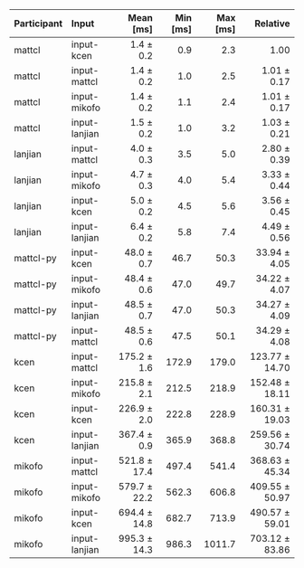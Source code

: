| Participant | Input | Mean [ms] | Min [ms] | Max [ms] | Relative |
|:---|:---|---:|---:|---:|---:|
| mattcl | input-kcen | 1.4 ± 0.2 | 0.9 | 2.3 | 1.00 |
| mattcl | input-mattcl | 1.4 ± 0.2 | 1.0 | 2.5 | 1.01 ± 0.17 |
| mattcl | input-mikofo | 1.4 ± 0.2 | 1.1 | 2.4 | 1.01 ± 0.17 |
| mattcl | input-lanjian | 1.5 ± 0.2 | 1.0 | 3.2 | 1.03 ± 0.21 |
| lanjian | input-mattcl | 4.0 ± 0.3 | 3.5 | 5.0 | 2.80 ± 0.39 |
| lanjian | input-mikofo | 4.7 ± 0.3 | 4.0 | 5.4 | 3.33 ± 0.44 |
| lanjian | input-kcen | 5.0 ± 0.2 | 4.5 | 5.6 | 3.56 ± 0.45 |
| lanjian | input-lanjian | 6.4 ± 0.2 | 5.8 | 7.4 | 4.49 ± 0.56 |
| mattcl-py | input-kcen | 48.0 ± 0.7 | 46.7 | 50.3 | 33.94 ± 4.05 |
| mattcl-py | input-mikofo | 48.4 ± 0.6 | 47.0 | 49.7 | 34.22 ± 4.07 |
| mattcl-py | input-lanjian | 48.5 ± 0.7 | 47.0 | 50.3 | 34.27 ± 4.09 |
| mattcl-py | input-mattcl | 48.5 ± 0.6 | 47.5 | 50.1 | 34.29 ± 4.08 |
| kcen | input-mattcl | 175.2 ± 1.6 | 172.9 | 179.0 | 123.77 ± 14.70 |
| kcen | input-mikofo | 215.8 ± 2.1 | 212.5 | 218.9 | 152.48 ± 18.11 |
| kcen | input-kcen | 226.9 ± 2.0 | 222.8 | 228.9 | 160.31 ± 19.03 |
| kcen | input-lanjian | 367.4 ± 0.9 | 365.9 | 368.8 | 259.56 ± 30.74 |
| mikofo | input-mattcl | 521.8 ± 17.4 | 497.4 | 541.4 | 368.63 ± 45.34 |
| mikofo | input-mikofo | 579.7 ± 22.2 | 562.3 | 606.8 | 409.55 ± 50.97 |
| mikofo | input-kcen | 694.4 ± 14.8 | 682.7 | 713.9 | 490.57 ± 59.01 |
| mikofo | input-lanjian | 995.3 ± 14.3 | 986.3 | 1011.7 | 703.12 ± 83.86 |
